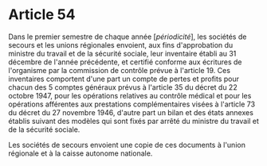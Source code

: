# Article 54

Dans le premier semestre de chaque année [*périodicité*], les sociétés de secours et les unions régionales envoient, aux fins d'approbation du ministre du travail et de la sécurité sociale, leur inventaire établi au 31 décembre de l'année précédente, et certifié conforme aux écritures de l'organisme par la commission de contrôle prévue à l'article 19. Ces inventaires comportent d'une part un compte de pertes et profits pour chacun des 5 comptes généraux prévus à l'article 35 du décret du 22 octobre 1947, pour les opérations relatives au contrôle médical et pour les opérations afférentes aux prestations complémentaires visées à l'article 73 du décret du 27 novembre 1946, d'autre part un bilan et des états annexes établis suivant des modèles qui sont fixés par arrêté du ministre du travail et de la sécurité sociale.

Les sociétés de secours envoient une copie de ces documents à l'union régionale et à la caisse autonome nationale.
